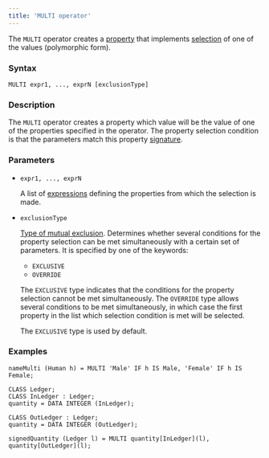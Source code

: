 ```yaml
---
title: 'MULTI operator'
---
```


The `MULTI` operator creates a [property](Properties.md) that implements [selection](Selection_CASE_IF_MULTI_OVERRIDE_EXCLUSIVE.md#single) of one of the values (polymorphic form).

### Syntax

```
MULTI expr1, ..., exprN [exclusionType]
```

### Description

The `MULTI` operator creates a property which value will be the value of one of the properties specified in the operator. The property selection condition is that the parameters match this property [signature](CLASS_operator.md). 

### Parameters

- `expr1, ..., exprN`  

    A list of [expressions](Expression.md) defining the properties from which the selection is made.

- `exclusionType`

    [Type of mutual exclusion](Selection_CASE_IF_MULTI_OVERRIDE_EXCLUSIVE.md#exclusive). Determines whether several conditions for the property selection can be met simultaneously with a certain set of parameters. It is specified by one of the keywords:

    - `EXCLUSIVE`
    - `OVERRIDE`

  The `EXCLUSIVE` type indicates that the conditions for the property selection cannot be met simultaneously. The `OVERRIDE` type allows several conditions to be met simultaneously, in which case the first property in the list which selection condition is met will be selected. 

    The `EXCLUSIVE` type is used by default.

### Examples

```lsf
nameMulti (Human h) = MULTI 'Male' IF h IS Male, 'Female' IF h IS Female;

CLASS Ledger;
CLASS InLedger : Ledger;
quantity = DATA INTEGER (InLedger);

CLASS OutLedger : Ledger;
quantity = DATA INTEGER (OutLedger);

signedQuantity (Ledger l) = MULTI quantity[InLedger](l), quantity[OutLedger](l);
```
